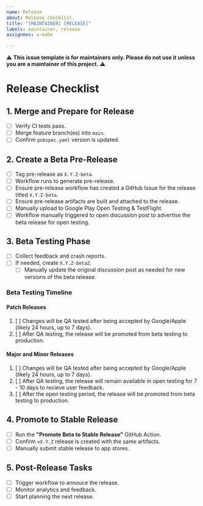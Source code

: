 ```yaml
---
name: Release
about: Release checklist.
title: "[MAINTAINER] [RELEASE]"
labels: maintainer, release
assignees: a-mabe

---
```


⚠️ **This issue template is for maintainers only. Please do not use it unless you are a maintainer of this project.** ⚠️

# Release Checklist

## 1. Merge and Prepare for Release
- [ ] Verify CI tests pass.
- [ ] Merge feature branch(es) into `main`.
- [ ] Confirm `pubspec.yaml` version is updated.

## 2. Create a Beta Pre-Release
- [ ] Tag pre-release as `X.Y.Z-beta`.
- [ ] Workflow runs to generate pre-release.
- [ ] Ensure pre-release workflow has created a GitHub Issue for the release titled `X.Y.Z-beta`.
- [ ] Ensure pre-release artifacts are built and attached to the release.
- [ ] Manually upload to Google Play Open Testing & TestFlight.
- [ ] Workflow manually triggered to open discussion post to advertise the beta release for open testing.

## 3. Beta Testing Phase
- [ ] Collect feedback and crash reports.
- [ ] If needed, create `X.Y.Z-beta2`.
    - [ ] Manually update the original discussion post as needed for new versions of the beta release.

### Beta Testing Timeline

#### Patch Releases
1. [ ] Changes will be QA tested after being accepted by Google/Apple (likely 24 hours, up to 7 days).
2. [ ] After QA testing, the release will be promoted from beta testing to production.

#### Major and Minor Releases
1. [ ] Changes will be QA tested after being accepted by Google/Apple (likely 24 hours, up to 7 days).
2. [ ] After QA testing, the release will remain available in open testing for 7 - 10 days to recieve user feedback.
2. [ ] After the open testing period, the release will be promoted from beta testing to production.

## 4. Promote to Stable Release
- [ ] Run the **"Promote Beta to Stable Release"** GitHub Action.
- [ ] Confirm `vX.Y.Z` release is created with the same artifacts.
- [ ] Manually submit stable release to app stores.

## 5. Post-Release Tasks
- [ ] Trigger workflow to annouce the release.
- [ ] Monitor analytics and feedback.
- [ ] Start planning the next release.
